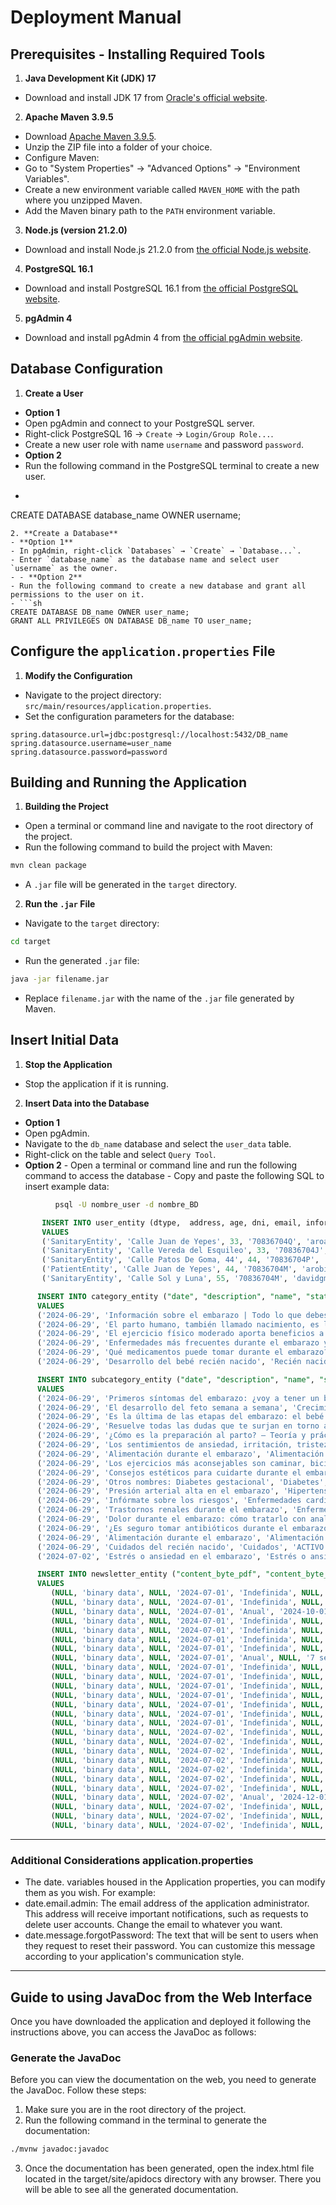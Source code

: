# Deployment Manual

## Prerequisites - Installing Required Tools

1. **Java Development Kit (JDK) 17**
- Download and install JDK 17 from [Oracle's official website](https://www.oracle.com/java/technologies/javase/jdk17-archive-downloads.html).

2. **Apache Maven 3.9.5**
- Download [Apache Maven 3.9.5](https://maven.apache.org/download.cgi).
- Unzip the ZIP file into a folder of your choice.
- Configure Maven:
- Go to "System Properties" → "Advanced Options" → "Environment Variables".
- Create a new environment variable called `MAVEN_HOME` with the path where you unzipped Maven.
- Add the Maven binary path to the `PATH` environment variable.

3. **Node.js (version 21.2.0)**
- Download and install Node.js 21.2.0 from [the official Node.js website](https://nodejs.org/en/download/package-manager).

4. **PostgreSQL 16.1**
- Download and install PostgreSQL 16.1 from [the official PostgreSQL website](https://nodejs.org/en/download/package-manager).

5. **pgAdmin 4**
- Download and install pgAdmin 4 from [the official pgAdmin website](https://www.pgadmin.org/download/).

## Database Configuration

1. **Create a User**
- **Option 1**
- Open pgAdmin and connect to your PostgreSQL server.
- Right-click PostgreSQL 16 → `Create` → `Login/Group Role...`.
- Create a new user role with name `username` and password `password`.
- **Option 2**
- Run the following command in the PostgreSQL terminal to create a new user.
- ```sh
CREATE DATABASE database_name OWNER username;
```
2. **Create a Database**
- **Option 1**
- In pgAdmin, right-click `Databases` → `Create` → `Database...`.
- Enter `database_name` as the database name and select user `username` as the owner.
- - **Option 2**
- Run the following command to create a new database and grant all permissions to the user on it.
- ```sh
CREATE DATABASE DB_name OWNER user_name;
GRANT ALL PRIVILEGES ON DATABASE DB_name TO user_name;
```

## Configure the `application.properties` File

1. **Modify the Configuration**
- Navigate to the project directory: `src/main/resources/application.properties`.
- Set the configuration parameters for the database:
```properties
spring.datasource.url=jdbc:postgresql://localhost:5432/DB_name
spring.datasource.username=user_name
spring.datasource.password=password
```

## Building and Running the Application

1. **Building the Project**
- Open a terminal or command line and navigate to the root directory of the project.
- Run the following command to build the project with Maven:
```sh
mvn clean package
```
- A `.jar` file will be generated in the `target` directory.

2. **Run the `.jar` File**
- Navigate to the `target` directory:
```sh
cd target
```
- Run the generated `.jar` file:
```sh
java -jar filename.jar
```
- Replace `filename.jar` with the name of the `.jar` file generated by Maven.

## Insert Initial Data

1. **Stop the Application**
- Stop the application if it is running.

2. **Insert Data into the Database**
- **Option 1**
- Open pgAdmin.
- Navigate to the `db_name` database and select the `user_data` table.
- Right-click on the table and select `Query Tool`.
- **Option 2** - Open a terminal or command line and run the following command to access the database - Copy and paste the following SQL to insert example data:

```sh
          psql -U nombre_user -d nombre_BD
```
```sql
       INSERT INTO user_entity (dtype,  address, age, dni, email, informed_consent, last_name, name, password_hash, phone, postal_code, profile_photo, role, sex, state, username, access_code, access_code_date, access_code_forgot_password, access_code_forgot_password_date, access_code_url_forgot_password, allergies, blood_type, chanel, family_background, fm, fur, menarche, number_of_abortions, number_of_pregnancies, personal_history, rh, state_messaging_system_patient, state_messaging_system_sanitary)
       VALUES
       ('SanitaryEntity', 'Calle Juan de Yepes', 33, '70836704Q', 'aroanieto123@gmail.com', NULL, 'Nieto Rodríguez', 'Aroa', '$2a$10$MHuKByreqxQgVrMAJTSLWecz5vMt7Nm/01hIGhe/HFTg5nHsW82BW', '606187538', '04002', NULL, 'administrador', 'Femenino', 'ACTIVO','aroa', NULL, NULL,  NULL, NULL, NULL, NULL, NULL, NULL, NULL, NULL, NULL, NULL, NULL, NULL,NULL,NULL,NULL,NULL),
       ('SanitaryEntity', 'Calle Vereda del Esquileo', 33, '70836704J', 'arobi@hotmail.es', NULL, 'Nieto Pajares', 'Juan', '$2a$10$A48vHPLxFLxsKzzgVtQBSu7X6bqnMGlOJrl71o/GedR8wu3Ak59h.', '678930543', '04994', NULL, 'Ginecologo', 'Masculino', 'ACTIVO','juan', NULL, NULL,  NULL, NULL, NULL, NULL, NULL, NULL, NULL, NULL, NULL, NULL, NULL, NULL,NULL,NULL,NULL,NULL),
       ('SanitaryEntity', 'Calle Patos De Goma, 44', 44, '70836704P', 'aroa123NR@usal.es', NULL, 'Nieto Cerdeño', 'Pedro', '$2a$10$BacHJlv4s1X0cYeRgwom5.1SIaP1.z3aXnpHrTjq34nLAy8heTmcq', '680641414', '05003', NULL, 'Matrona', 'Masculino', 'ACTIVO', 'pedro', NULL, NULL,  NULL, NULL, NULL, NULL, NULL, NULL, NULL, NULL, NULL, NULL, NULL, NULL,NULL,NULL,NULL,NULL),
       ('PatientEntity', 'Calle Juan de Yepes', 44, '70836704M', 'arobi@hotmail.es', 'NULL', 'Perez Primo', 'Marta', '$2a$10$ckZqwyx2.hahL.vrB5gGKOttlMXKbxDAziHkrnMMlVznt9dK1LGFS', '4234234234', '03423', NULL, 'Paciente', 'Femenino', 'ACTIVO','marta', NULL, NULL,  NULL, NULL, NULL, NULL, NULL, NULL, NULL, NULL, NULL, NULL, NULL, NULL,NULL,NULL,NULL,NULL),
       ('SanitaryEntity', 'Calle Sol y Luna', 55, '70836704M', 'davidgm0928@usal.es', NULL, 'Rodriguez Perez', 'Maria', '$2a$10$qAXRqrUhhkWt0K2P75RIqO9dE9M0qBGrDLQgxx5MyUqKyG0Jeh.by', '343234564', '03323', NULL, 'Secretario', 'Femenino', 'ACTIVO', 'maria', NULL, NULL,  NULL, NULL, NULL, NULL, NULL, NULL, NULL, NULL, NULL, NULL, NULL, NULL,NULL,NULL,NULL,NULL);
 ```
   
```sql
      INSERT INTO category_entity ("date", "description", "name", "state")
      VALUES
      ('2024-06-29', 'Información sobre el embarazo | Todo lo que debes saber sobre él', 'Embarazo - ¿Qué debes saber?', 'ACTIVO'),
      ('2024-06-29', 'El parto humano, también llamado nacimiento, es la culminación del embarazo humano hasta el período de la salida del bebé del útero.', 'Parto', 'ACTIVO'),
      ('2024-06-29', 'El ejercicio físico moderado aporta beneficios a la mujer gestante durante el embarazo.', 'Salud y calidad de vida', 'ACTIVO'),
      ('2024-06-29', 'Enfermedades más frecuentes durante el embarazo y sus peculiaridades', 'Enfermedades durante el embarazo', 'ACTIVO'),
      ('2024-06-29', 'Qué medicamentos puede tomar durante el embarazo?', 'Medicamentos durante el embarazo', 'ACTIVO'),
      ('2024-06-29', 'Desarrollo del bebé recién nacido', 'Recién nacido', 'ACTIVO');
 ```

```sql
      INSERT INTO subcategory_entity ("date", "description", "name", "state", "category_entity_id")
      VALUES
      ('2024-06-29', 'Primeros síntomas del embarazo: ¿voy a tener un bebé?', 'Sintomas iniciales del embarazo', 'ACTIVO', '1'),
      ('2024-06-29', 'El desarrollo del feto semana a semana', 'Crecimiento y desarrollo del feto', 'ACTIVO', '1'),
      ('2024-06-29', 'Es la última de las etapas del embarazo: el bebé crece aceleradamente, acumula tejido graso y el útero, muy distendido, comienza a hacer presión sobre la vejiga y el estómago', 'Proceso final', 'ACTIVO', '1'),
      ('2024-06-29', 'Resuelve todas las dudas que te surjan en torno al momento del parto de manos de profesionales expertos y cercanos', 'Preparación', 'ACTIVO', '2'),
      ('2024-06-29', '¿Cómo es la preparación al parto? – Teoría y práctica', 'Inicio y sintomas iniciales', 'ACTIVO', '2'),
      ('2024-06-29', 'Los sentimientos de ansiedad, irritación, tristeza con llanto e inquietud son comunes en las dos primeras semanas después de tener a su bebé.', 'Depresión postparto', 'ACTIVO', '2'),
      ('2024-06-29', 'Alimentación durante el embarazo', 'Alimentación', 'ACTIVO', '3'),
      ('2024-06-29', 'Los ejercicios más aconsejables son caminar, bicicleta estática, elíptica, natación, aqua-gym, steps y ejercicios aeróbicos de baja intensidad.', 'Ejercicio', 'ACTIVO', '3'),
      ('2024-06-29', 'Consejos estéticos para cuidarte durante el embarazo', 'Belleza y cuidados', 'ACTIVO', '3'),
      ('2024-06-29', 'Otros nombres: Diabetes gestacional', 'Diabetes', 'ACTIVO', '4'),
      ('2024-06-29', 'Presión arterial alta en el embarazo', 'Hipertensión', 'ACTIVO', '4'),
      ('2024-06-29', 'Infórmate sobre los riesgos', 'Enfermedades cardíacas', 'ACTIVO', '4'),
      ('2024-06-29', 'Trastornos renales durante el embarazo', 'Enfermedades renales', 'ACTIVO', '4'),
      ('2024-06-29', 'Dolor durante el embarazo: cómo tratarlo con analgésicos', 'Analgesicos', 'ACTIVO', '5'),
      ('2024-06-29', '¿Es seguro tomar antibióticos durante el embarazo?', 'Antibioticos', 'ACTIVO', '5'),
      ('2024-06-29', 'Alimentación durante el embarazo', 'Alimentación', 'ACTIVO', '6'),
      ('2024-06-29', 'Cuidados del recién nacido', 'Cuidados', 'ACTIVO', '6'),
      ('2024-07-02', 'Estrés o ansiedad en el embarazo', 'Estrés o ansiedad', 'ACTIVO', '2');
 ```
 ```sql
       INSERT INTO newsletter_entity ("content_byte_pdf", "content_byte_url", "content_miniature", "date", "duration", "ending_date", "name", "quarter", "start_date", "state", "summary", "type_content", "url", "subcategory_entity_id")
       VALUES
          (NULL, 'binary data', NULL, '2024-07-01', 'Indefinida', NULL, 'Síntomas del embarazo: Qué ocurre primero', 'Primero', '2024-07-01', 'ACTIVO', '¿Conoces los primeros síntomas del embarazo? Desde las náuseas hasta la fatiga.', 'WEB', 'https://www.mayoclinic.org/es/healthy-lifestyle/getting-pregnant/in-depth/symptoms-of-pregnancy/art-20043853', '1'),
          (NULL, 'binary data', NULL, '2024-07-01', 'Indefinida', NULL, 'Preparación al parto', 'Tercero', '2024-07-01', 'ACTIVO', 'Semana 23. Preparación al Parto. Todo lo que debes saber', 'WEB', 'https://www.quironsalud.com/embarazoymaternidad/es/etapas/embarazada/segundo-trimestre/semana-23-preparacion-parto', '4'),
          (NULL, 'binary data', NULL, '2024-07-01', 'Anual', '2024-10-01', '¿Cómo es la preparación al parto? – Teoría y práctica', 'Tercero', '2024-07-01', 'ACTIVO', 'Las clases de preparación al parto tienen como objetivo preparar física y mentalmente', 'WEB', 'https://www.reproduccionasistida.org/preparacion-parto/', '4'),
          (NULL, 'binary data', NULL, '2024-07-01', 'Indefinida', NULL, 'Cómo PREPARARTE para el PARTO', 'Ninguno', '2024-07-01', 'ACTIVO', 'Curso Preparación Al Parto Completo', 'WEB', 'https://www.youtube.com/watch?v=AtYqrKxd--k&ab_channel=CarlaSarrat', '4'),
          (NULL, 'binary data', NULL, '2024-07-01', 'Indefinida', NULL, 'Educación maternal. Preparación al parto', 'Tercero', '2024-07-01', 'ACTIVO', 'Una ayuda para llegar preparada físicamente y mentalmente al parto', 'WEB', 'https://www.quironsalud.com/embarazoymaternidad/es/servicios/embarazada/educacion-maternal-preparacion-parto', '4'),
          (NULL, 'binary data', NULL, '2024-07-01', 'Indefinida', NULL, 'Sensaciones antes de ponerse de parto', 'Tercero', '2024-07-01', 'ACTIVO', '¿Rotura de aguas? ¿Contracciones? Señales seguras, pero a veces la cosa no está tan clara.', 'WEB', 'https://www.dodot.es/embarazo/dar-a-luz/articulo/senales-de-parto', '5'),
          (NULL, 'binary data', NULL, '2024-07-01', 'Indefinida', NULL, 'Síntomas horas antes de ponerte de parto', 'Tercero', '2024-07-01', 'ACTIVO', 'Síntomas comunes horas y días antes del parto', 'WEB', 'https://www.hospitallamoraleja.es/es/actualidad/158/sintomas-antes-del-parto', '5'),
          (NULL, 'binary data', NULL, '2024-07-01', 'Anual', NULL, '7 señales y síntomas de que el parto está cerca', 'Tercero', '2024-07-01', 'ACTIVO', '¿Cómo sé que el parto se acerca? ', 'WEB', 'https://www.natalben.com/senales-sintomas-parto-cerca', '5'),
          (NULL, 'binary data', NULL, '2024-07-01', 'Indefinida', NULL, 'Depresión posparto', 'Ninguno', '2024-07-01', 'ACTIVO', 'Depresión en una mujer después de que ha dado a luz.', 'WEB', 'https://medlineplus.gov/spanish/ency/article/007215.htm#:~:text=Los%20sentimientos%20de%20ansiedad%2C%20irritaci%C3%B3n,pronto%2C%20sin%20necesidad%20de%20tratamiento.', '6'),
          (NULL, 'binary data', NULL, '2024-07-01', 'Indefinida', NULL, 'Alimentación durante el embarazo', 'Ninguno', '2024-07-01', 'ACTIVO', 'Uno de los pilares para garantizar un correcto desarrollo del mismo.', 'WEB', 'https://www.comunidad.madrid/servicios/salud/alimentacion-embarazo', '7'),
          (NULL, 'binary data', NULL, '2024-07-01', 'Indefinida', NULL, 'Alimentación durante el embarazo', 'Ninguno', '2024-07-01', 'ACTIVO', 'El embarazo es un proceso fisiológico en el que es importante llevar una vida saludable.', 'WEB', 'https://enfamilia.aeped.es/vida-sana/alimentacion-durante-embarazo-0', '7'),
          (NULL, 'binary data', NULL, '2024-07-01', 'Indefinida', NULL, 'Nutrición durante el embarazo', 'Ninguno', '2024-07-01', 'ACTIVO', 'Otros nombres: Alimentación durante el embarazo, Dieta durante el embarazo, Embarazo y nutrición', 'WEB', 'https://medlineplus.gov/spanish/pregnancyandnutrition.html', '7'),
          (NULL, 'binary data', NULL, '2024-07-01', 'Indefinida', NULL, 'Deporte durante el embarazo', 'Ninguno', '2024-07-01', 'ACTIVO', 'Beneficios, precauciones y ejercicios seguros', 'WEB', 'https://www.quironsalud.com/blogs/es/aventura-madre/deporte-embarazo-beneficios-precauciones-ejercicios-seguros', '8'),
          (NULL, 'binary data', NULL, '2024-07-01', 'Indefinida', NULL, 'Semana 19. Ejercicio físico durante el embarazo', 'Ninguno', '2024-07-01', 'ACTIVO', '¿Qué ejercicio físico se puede realizar durante el embarazo?', 'WEB', 'https://www.quironsalud.com/embarazoymaternidad/es/etapas/embarazada/segundo-trimestre/semana-19-ejercicio-fisico-embarazo', '8'),
          (NULL, 'binary data', NULL, '2024-07-01', 'Indefinida', NULL, 'Ejercicios para hacer durante el embarazo', 'Ninguno', '2024-07-01', 'ACTIVO', 'Hacer actividad durante el embarazo puede tener muchos beneficios, como aliviar malestares y dolores', 'WEB', 'https://www.mayoclinic.org/es/healthy-lifestyle/pregnancy-week-by-week/in-depth/pregnancy-exercises/art-20546799', '8'),
          (NULL, 'binary data', NULL, '2024-07-02', 'Indefinida', NULL, 'El desarrollo del feto semana a semana', 'Ninguno', '2024-07-02', 'ACTIVO', 'La aventura de la vida desde la concepción hasta el parto', 'WEB', 'https://www.natalben.com/desarrollo-feto-semana-a-semana', '2'),
          (NULL, 'binary data', NULL, '2024-07-02', 'Indefinida', NULL, 'Embarazo y salud perinatal', 'Ninguno', '2024-07-02', 'ACTIVO', 'Análisis de la "Hoja resumen del embarazo"', 'PDF', '', '1'),
          (NULL, 'binary data', NULL, '2024-07-02', 'Indefinida', NULL, 'Cómo saber si estoy embarazada', 'Ninguno', '2024-07-02', 'ACTIVO', 'Síntomas y signos de embarazo en los primeros días', 'WEB', 'https://www.cun.es/chequeos-salud/embarazo/sintomas-embarazo', '1'),
          (NULL, 'binary data', NULL, '2024-07-02', 'Indefinida', NULL, 'Parto y postparto', 'Tercero', '2024-07-02', 'ACTIVO', 'El parto es el momento final del proceso de embarazo, en el que se produce el nacimiento del bebé.', 'WEB', 'https://www.comunidad.madrid/servicios/salud/parto-postparto#:~:text=El%20parto%20es%20el%20momento,produce%20el%20nacimiento%20del%20beb%C3%A9.', '3'),
          (NULL, 'binary data', NULL, '2024-07-02', 'Indefinida', NULL, 'Parto', 'Tercero', '2024-07-02', 'ACTIVO', 'Las fases del parto normal: dilatación, expulsivo y alumbramiento', 'WEB', 'https://inatal.org/el-parto/37-parto-normal-paso-a-paso/128-las-fases-del-parto.html', '3'),
          (NULL, 'binary data', NULL, '2024-07-02', 'Indefinida', NULL, 'Embarazo mes a mes: cambios en la embarazada y el bebé', 'Ninguno', '2024-07-02', 'ACTIVO', 'Embarazo mes a mes: cambios en la embarazada y el bebé', 'WEB', 'https://www.natalben.com/embarazo-mes-a-mes', '2'),
          (NULL, 'binary data', NULL, '2024-07-02', 'Indefinida', NULL, 'Salud de bebés y niños pequeños', 'Ninguno', '2024-07-02', 'ACTIVO', 'Cómo alimentar a tu bebé recién nacido: recomendaciones para los padres primerizos', 'WEB', 'https://www.mayoclinic.org/es/healthy-lifestyle/infant-and-toddler-health/in-depth/healthy-baby/art-20047741', '16'),
          (NULL, 'binary data', NULL, '2024-07-02', 'Anual', '2024-12-01', 'Atención farmacéutica a mujeres embarazadas', 'Ninguno', '2024-07-02', 'ACTIVO', 'Medicación y teratogenicidad', 'WEB', 'https://www.elsevier.es/es-revista-offarm-4-articulo-atencion-farmaceutica-mujeres-embarazadas-i--13035871#:~:text=El%20paracetamol%20es%20el%20analg%C3%A9sico,la%20lidoca%C3%ADna%20y%20la%20mepivaca%C3%ADna.', '14'),
          (NULL, 'binary data', NULL, '2024-07-02', 'Indefinida', NULL, 'Cuidados generales del recién nacido', 'Ninguno', '2024-07-02', 'ACTIVO', 'Regresar a casa con el nuevo miembro de la familia puede convertirse en unos días algo difíciles.', 'WEB', 'https://www.cun.es/chequeos-salud/infancia/cuidados-recien-nacido', '17'),
          (NULL, 'binary data', NULL, '2024-07-02', 'Indefinida', NULL, 'Diabetes gestacional', 'Ninguno', '2024-07-02', 'ACTIVO', 'Estado metabólico en el que los niveles de azúcar en sangre están elevados.', 'WEB', 'https://www.quironsalud.com/hospital-madrid/es/cartera-servicios/ginecologia-obstetricia/unidad-obstetricia/embarazos-alto-riesgo/diabetes-gestacional#:~:text=La%20diabetes%20gestacional%20es%20un,tenido%20diabetes%20previamente%20al%20embarazo.', '10'),
          (NULL, 'binary data', NULL, '2024-07-02', 'Indefinida', NULL, '¿Qué es la ansiedad?', 'Ninguno', '2024-07-02', 'ACTIVO', 'La ansiedad es una respuesta emocional, que permite que el organismo se ponga en alerta.', 'WEB', 'https://www.veritasint.com/blog/es/ansiedad-en-el-embarazo/', '18');
 ```
---

### Additional Considerations application.properties

- The date. variables housed in the Application properties, you can modify them as you wish. For example:
- date.email.admin: The email address of the application administrator. This address will receive important notifications, such as requests to delete user accounts. Change the email to whatever you want.
- date.message.forgotPassword: The text that will be sent to users when they request to reset their password. You can customize this message according to your application's communication style.
---
## Guide to using JavaDoc from the Web Interface

Once you have downloaded the application and deployed it following the instructions above, you can access the JavaDoc as follows:

### Generate the JavaDoc

Before you can view the documentation on the web, you need to generate the JavaDoc. Follow these steps:

1. Make sure you are in the root directory of the project.
2. Run the following command in the terminal to generate the documentation:

```bash
./mvnw javadoc:javadoc
```
3. Once the documentation has been generated, open the index.html file located in the target/site/apidocs directory with any browser. There you will be able to see all the generated documentation.